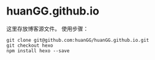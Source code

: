 # huanGG.github.io
这里存放博客源文件。
使用步骤：
```
git clone git@github.com:huanGG/huanGG.github.io.git
git checkout hexo
npm install hexo --save
```
